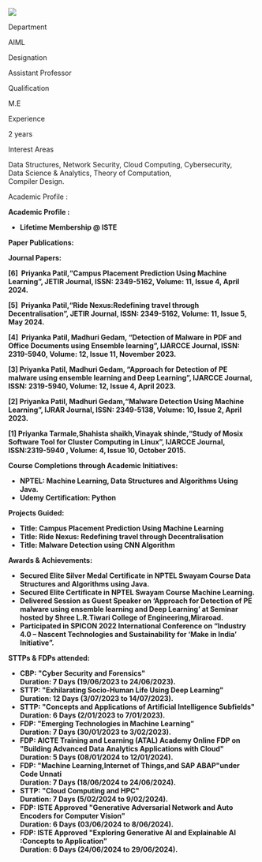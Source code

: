 [![](/sites/default/files/styles/faculty_images/public/2025-01/Priyanka%20Patil.jpg?itok=h3E5JSwW)](/sites/default/files/2025-01/Priyanka%20Patil.jpg)

Department

AIML

Designation

Assistant Professor

Qualification

M.E

Experience

2 years

Interest Areas

Data Structures, Network Security, Cloud Computing, Cybersecurity,   
Data Science & Analytics, Theory of Computation,  
Compiler Design.

Academic Profile :

**Academic Profile :**

* **Lifetime Membership @ ISTE**

**Paper Publications:**

**Journal Papers:**

**[6]  Priyanka Patil,“Campus Placement Prediction Using Machine Learning”, JETIR Journal, ISSN: 2349-5162, Volume: 11, Issue 4, April 2024.**

**[5]  Priyanka Patil,“Ride Nexus:Redefining travel through Decentralisation”, JETIR Journal, ISSN: 2349-5162, Volume: 11, Issue 5, May 2024.**

**[4]  Priyanka Patil, Madhuri Gedam, “Detection of Malware in PDF and Office Documents using Ensemble learning”, IJARCCE Journal, ISSN: 2319-5940, Volume: 12, Issue 11, November 2023.**

**[3] Priyanka Patil, Madhuri Gedam, “Approach for Detection of PE malware using ensemble learning and Deep Learning”, IJARCCE Journal, ISSN: 2319-5940, Volume: 12, Issue 4, April 2023.**

**[2] Priyanka Patil, Madhuri Gedam,“Malware Detection Using Machine Learning”, IJRAR Journal, ISSN: 2349-5138, Volume: 10, Issue 2, April 2023.**

**[1] Priyanka Tarmale,Shahista shaikh,Vinayak shinde,“Study of Mosix Software Tool for Cluster Computing in Linux”, IJARCCE Journal, ISSN:2319-5940 , Volume: 4, Issue 10, October 2015.**

**Course Completions through Academic Initiatives:**

* **NPTEL: Machine Learning, Data Structures and Algorithms Using Java.**
* **Udemy Certification: Python**

**Projects Guided:**

* **Title: Campus Placement Prediction Using Machine Learning**
* **Title: Ride Nexus: Redefining travel through Decentralisation**
* **Title: Malware Detection using CNN Algorithm**

**Awards & Achievements:**

* **Secured Elite Silver Medal Certificate in NPTEL Swayam Course Data Structures and Algorithms using Java.**
* **Secured Elite Certificate in NPTEL Swayam Course Machine Learning.**
* **Delivered Session as Guest Speaker on ‘Approach for Detection of PE malware using ensemble learning and Deep Learning’ at Seminar hosted by Shree L.R.Tiwari College of Engineering,Miraroad.**
* **Participated in SPICON 2022 International Conference on “Industry 4.0 – Nascent Technologies and Sustainability for ‘Make in India’ Initiative”.**

**STTPs & FDPs attended:**

* **CBP: "Cyber Security and Forensics"**  
  **Duration: 7 Days (19/06/2023 to 24/06/2023).**
* **STTP: "Exhilarating Socio-Human Life Using Deep Learning"**  
  **Duration: 12 Days (3/07/2023 to 14/07/2023).**
* **STTP: "Concepts and Applications of Artificial Intelligence Subfields"**  
  **Duration: 6 Days (2/01/2023 to 7/01/2023).**
* **FDP: "Emerging Technologies in Machine Learning"**  
  **Duration: 7 Days (30/01/2023 to 3/02/2023).**
* **FDP: AICTE Training and Learning (ATAL) Academy Online FDP on "Building Advanced Data Analytics Applications with Cloud"**  
  **Duration: 5 Days (08/01/2024 to 12/01/2024).**
* **FDP: "Machine Learning,Internet of Things,and SAP ABAP"under Code Unnati**  
  **Duration: 7 Days (18/06/2024 to 24/06/2024).**
* **STTP: "Cloud Computing and HPC"**  
  **Duration: 7 Days (5/02/2024 to 9/02/2024).**
* **FDP: ISTE Approved "Generative Adversarial Network and Auto Encoders for Computer Vision"**  
  **Duration: 6 Days (03/06/2024 to 8/06/2024).**
* **FDP: ISTE Approved "Exploring Generative AI and Explainable AI :Concepts to Application"**  
  **Duration: 6 Days (24/06/2024 to 29/06/2024).**